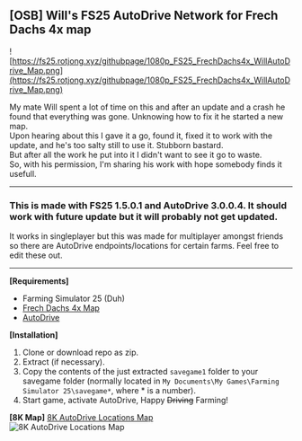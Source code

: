 ## [OSB] Will's FS25 AutoDrive Network for Frech Dachs 4x map

![https://fs25.rotjong.xyz/githubpage/1080p_FS25_FrechDachs4x_WillAutoDrive_Map.png](https://fs25.rotjong.xyz/githubpage/1080p_FS25_FrechDachs4x_WillAutoDrive_Map.png)

My mate Will spent a lot of time on this and after an update and a crash he found that everything was gone. Unknowing how to fix it he started a new map.   
Upon hearing about this I gave it a go, found it, fixed it to work with the update, and he's too salty still to use it. Stubborn bastard.   
But after all the work he put into it I didn't want to see it go to waste.   
So, with his permission, I'm sharing his work with hope somebody finds it usefull.   

---
### This is made with FS25 1.5.0.1 and AutoDrive 3.0.0.4. It should work with future update but it will probably not get updated.   

It works in singleplayer but this was made for multiplayer amongst friends so there are AutoDrive endpoints/locations for certain farms. Feel free to edit these out.

---

**[Requirements]**
  - Farming Simulator 25 (Duh)
  - [Frech Dachs 4x Map](https://farmingsimulator25mods.com/frechdachs-map-4x-v1-0/)
  - [AutoDrive](https://github.com/Stephan-S/FS25_AutoDrive)
  
 **[Installation]**
   1. Clone or download repo as zip.
   2. Extract (if necessary).
   3. Copy the contents of the just extracted `savegame1` folder to your savegame folder (normally located in `My Documents\My Games\Farming Simulator 25\savegame*`, where \* is a number).
   4. Start game, activate AutoDrive, Happy ~~Driving~~ Farming!
   
**[8K Map]**
[8K AutoDrive Locations Map](https://fs25.rotjong.xyz/githubpage/8K_FS25_FrechDachs4x_WillAutoDrive_Map.png)   
![8K AutoDrive Locations Map](https://fs25.rotjong.xyz/githubpage/8K_FS25_FrechDachs4x_WillAutoDrive_Map.png)

